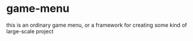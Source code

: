 # game-menu
this is an ordinary game menu, or a framework for creating some kind of large-scale project
